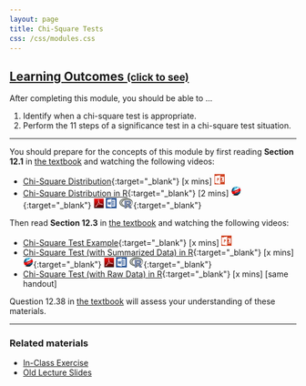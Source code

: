 ```yaml
---
layout: page
title: Chi-Square Tests
css: /css/modules.css
---
```


<div class="panel-group-ILOs">
  <div class="panel panel-default">
    <div class="panel-heading">
      <h2 class="panel-title">
        <a data-toggle="collapse" href="#ILOs">Learning Outcomes <small>(click to see)</small></a>
      </h2>
    </div>
    <div id="ILOs" class="panel-collapse collapse">
      <div class="panel-body">

<p>After completing this module, you should be able to ...</p>

<ol>
  <li> Identify when a chi-square test is appropriate.</li>
  <li> Perform the 11 steps of a significance test in a chi-square test situation.</li>
</ol>
      </div>
    </div>
  </div>
</div>

----

You should prepare for the concepts of this module by first reading **Section 12.1** in [the textbook](../../book/) and watching the following videos:

* [Chi-Square Distribution](https://vimeo.com/user45324800/chisqdist){:target="_blank"} [x mins] [![PowerPoint](../../img/ppt.png)](PPT1.pptx)
* [Chi-Square Distribution in R](https://vimeo.com/user45324800/chisqdistribution){:target="_blank"} [2 mins] [![Web](../../img/web.png)](RHO1.html){:target="_blank"}  [![PDF](../../img/pdf.png)](RHO1.pdf) [![MSWord](../../img/word.png)](RHO1.docx)  [![R](../../img/Rlogo.png)](RHO1.R){:target="_blank"}

Then read **Section 12.3** in [the textbook](../../book/) and watching the following videos:

* [Chi-Square Test Example](https://vimeo.com/user45324800/chisqtest-ex1){:target="_blank"} [x mins] [![PowerPoint](../../img/ppt.png)](PPT2.pptx)
* [Chi-Square Test (with Summarized Data) in R](){:target="_blank"} [x mins] [![Web](../../img/web.png)](RHO2.html){:target="_blank"}  [![PDF](../../img/pdf.png)](RHO2.pdf) [![MSWord](../../img/word.png)](RHO2.docx)  [![R](../../img/Rlogo.png)](RHO2.R){:target="_blank"}
* [Chi-Square Test (with Raw Data) in R](){:target="_blank"} [x mins] [same handout]
    
Question 12.38 in [the textbook](../../book/) will assess your understanding of these materials.

----

### Related materials

* [In-Class Exercise](CE.html)
* [Old Lecture Slides](PPT_old.pptx)
